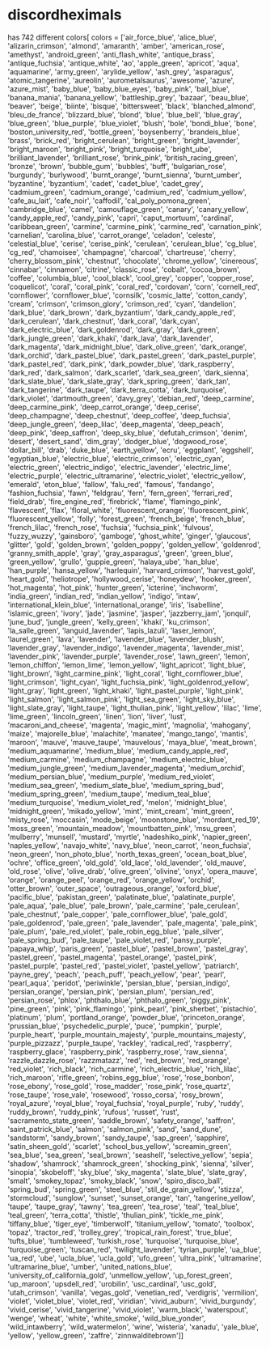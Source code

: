 # discordheximals

has 742 different colors[
colors = ['air_force_blue', 'alice_blue', 'alizarin_crimson', 'almond', 'amaranth', 'amber', 'american_rose', 'amethyst', 'android_green', 'anti_flash_white', 'antique_brass', 'antique_fuchsia', 'antique_white', 'ao', 'apple_green', 'apricot', 'aqua', 'aquamarine', 'army_green', 'arylide_yellow', 'ash_grey', 'asparagus', 'atomic_tangerine', 'aureolin', 'aurometalsaurus', 'awesome', 'azure', 'azure_mist', 'baby_blue', 'baby_blue_eyes', 'baby_pink', 'ball_blue', 'banana_mania', 'banana_yellow', 'battleship_grey', 'bazaar', 'beau_blue', 'beaver', 'beige', 'biinte', 'bisque', 'bittersweet', 'black', 'blanched_almond', 'bleu_de_france', 'blizzard_blue', 'blond', 'blue', 'blue_bell', 'blue_gray', 'blue_green', 'blue_purple', 'blue_violet', 'blush', 'bole', 'bondi_blue', 'bone', 'boston_university_red', 'bottle_green', 'boysenberry', 'brandeis_blue', 'brass', 'brick_red', 'bright_cerulean', 'bright_green', 'bright_lavender', 'bright_maroon', 'bright_pink', 'bright_turquoise', 'bright_ube', 'brilliant_lavender', 'brilliant_rose', 'brink_pink', 'british_racing_green', 'bronze', 'brown', 'bubble_gum', 'bubbles', 'buff', 'bulgarian_rose', 'burgundy', 'burlywood', 'burnt_orange', 'burnt_sienna', 'burnt_umber', 'byzantine', 'byzantium', 'cadet', 'cadet_blue', 'cadet_grey', 'cadmium_green', 'cadmium_orange', 'cadmium_red', 'cadmium_yellow', 'cafe_au_lait', 'cafe_noir', 'caffodil', 'cal_poly_pomona_green', 'cambridge_blue', 'camel', 'camouflage_green', 'canary', 'canary_yellow', 'candy_apple_red', 'candy_pink', 'capri', 'caput_mortuum', 'cardinal', 'caribbean_green', 'carmine', 'carmine_pink', 'carmine_red', 'carnation_pink', 'carnelian', 'carolina_blue', 'carrot_orange', 'celadon', 'celeste', 'celestial_blue', 'cerise', 'cerise_pink', 'cerulean', 'cerulean_blue', 'cg_blue', 'cg_red', 'chamoisee', 'champagne', 'charcoal', 'chartreuse', 'cherry', 'cherry_blossom_pink', 'chestnut', 'chocolate', 'chrome_yellow', 'cinereous', 'cinnabar', 'cinnamon', 'citrine', 'classic_rose', 'cobalt', 'cocoa_brown', 'coffee', 'columbia_blue', 'cool_black', 'cool_grey', 'copper', 'copper_rose', 'coquelicot', 'coral', 'coral_pink', 'coral_red', 'cordovan', 'corn', 'cornell_red', 'cornflower', 'cornflower_blue', 'cornsilk', 'cosmic_latte', 'cotton_candy', 'cream', 'crimson', 'crimson_glory', 'crimson_red', 'cyan', 'dandelion', 'dark_blue', 'dark_brown', 'dark_byzantium', 'dark_candy_apple_red', 'dark_cerulean', 'dark_chestnut', 'dark_coral', 'dark_cyan', 'dark_electric_blue', 'dark_goldenrod', 'dark_gray', 'dark_green', 'dark_jungle_green', 'dark_khaki', 'dark_lava', 'dark_lavender', 'dark_magenta', 'dark_midnight_blue', 'dark_olive_green', 'dark_orange', 'dark_orchid', 'dark_pastel_blue', 'dark_pastel_green', 'dark_pastel_purple', 'dark_pastel_red', 'dark_pink', 'dark_powder_blue', 'dark_raspberry', 'dark_red', 'dark_salmon', 'dark_scarlet', 'dark_sea_green', 'dark_sienna', 'dark_slate_blue', 'dark_slate_gray', 'dark_spring_green', 'dark_tan', 'dark_tangerine', 'dark_taupe', 'dark_terra_cotta', 'dark_turquoise', 'dark_violet', 'dartmouth_green', 'davy_grey', 'debian_red', 'deep_carmine', 'deep_carmine_pink', 'deep_carrot_orange', 'deep_cerise', 'deep_champagne', 'deep_chestnut', 'deep_coffee', 'deep_fuchsia', 'deep_jungle_green', 'deep_lilac', 'deep_magenta', 'deep_peach', 'deep_pink', 'deep_saffron', 'deep_sky_blue', 'defutah_crimson', 'denim', 'desert', 'desert_sand', 'dim_gray', 'dodger_blue', 'dogwood_rose', 'dollar_bill', 'drab', 'duke_blue', 'earth_yellow', 'ecru', 'eggplant', 'eggshell', 'egyptian_blue', 'electric_blue', 'electric_crimson', 'electric_cyan', 'electric_green', 'electric_indigo', 'electric_lavender', 'electric_lime', 'electric_purple', 'electric_ultramarine', 'electric_violet', 'electric_yellow', 'emerald', 'eton_blue', 'fallow', 'falu_red', 'famous', 'fandango', 'fashion_fuchsia', 'fawn', 'feldgrau', 'fern', 'fern_green', 'ferrari_red', 'field_drab', 'fire_engine_red', 'firebrick', 'flame', 'flamingo_pink', 'flavescent', 'flax', 'floral_white', 'fluorescent_orange', 'fluorescent_pink', 'fluorescent_yellow', 'folly', 'forest_green', 'french_beige', 'french_blue', 'french_lilac', 'french_rose', 'fuchsia', 'fuchsia_pink', 'fulvous', 'fuzzy_wuzzy', 'gainsboro', 'gamboge', 'ghost_white', 'ginger', 'glaucous', 'glitter', 'gold', 'golden_brown', 'golden_poppy', 'golden_yellow', 'goldenrod', 'granny_smith_apple', 'gray', 'gray_asparagus', 'green', 'green_blue', 'green_yellow', 'grullo', 'guppie_green', 'halaya_ube', 'han_blue', 'han_purple', 'hansa_yellow', 'harlequin', 'harvard_crimson', 'harvest_gold', 'heart_gold', 'heliotrope', 'hollywood_cerise', 'honeydew', 'hooker_green', 'hot_magenta', 'hot_pink', 'hunter_green', 'icterine', 'inchworm', 'india_green', 'indian_red', 'indian_yellow', 'indigo', 'intaw', 'international_klein_blue', 'international_orange', 'iris', 'isabelline', 'islamic_green', 'ivory', 'jade', 'jasmine', 'jasper', 'jazzberry_jam', 'jonquil', 'june_bud', 'jungle_green', 'kelly_green', 'khaki', 'ku_crimson', 'la_salle_green', 'languid_lavender', 'lapis_lazuli', 'laser_lemon', 'laurel_green', 'lava', 'lavender', 'lavender_blue', 'lavender_blush', 'lavender_gray', 'lavender_indigo', 'lavender_magenta', 'lavender_mist', 'lavender_pink', 'lavender_purple', 'lavender_rose', 'lawn_green', 'lemon', 'lemon_chiffon', 'lemon_lime', 'lemon_yellow', 'light_apricot', 'light_blue', 'light_brown', 'light_carmine_pink', 'light_coral', 'light_cornflower_blue', 'light_crimson', 'light_cyan', 'light_fuchsia_pink', 'light_goldenrod_yellow', 'light_gray', 'light_green', 'light_khaki', 'light_pastel_purple', 'light_pink', 'light_salmon', 'light_salmon_pink', 'light_sea_green', 'light_sky_blue', 'light_slate_gray', 'light_taupe', 'light_thulian_pink', 'light_yellow', 'lilac', 'lime', 'lime_green', 'lincoln_green', 'linen', 'lion', 'liver', 'lust', 'macaroni_and_cheese', 'magenta', 'magic_mint', 'magnolia', 'mahogany', 'maize', 'majorelle_blue', 'malachite', 'manatee', 'mango_tango', 'mantis', 'maroon', 'mauve', 'mauve_taupe', 'mauvelous', 'maya_blue', 'meat_brown', 'medium_aquamarine', 'medium_blue', 'medium_candy_apple_red', 'medium_carmine', 'medium_champagne', 'medium_electric_blue', 'medium_jungle_green', 'medium_lavender_magenta', 'medium_orchid', 'medium_persian_blue', 'medium_purple', 'medium_red_violet', 'medium_sea_green', 'medium_slate_blue', 'medium_spring_bud', 'medium_spring_green', 'medium_taupe', 'medium_teal_blue', 'medium_turquoise', 'medium_violet_red', 'melon', 'midnight_blue', 'midnight_green', 'mikado_yellow', 'mint', 'mint_cream', 'mint_green', 'misty_rose', 'moccasin', 'mode_beige', 'moonstone_blue', 'mordant_red_19', 'moss_green', 'mountain_meadow', 'mountbatten_pink', 'msu_green', 'mulberry', 'munsell', 'mustard', 'myrtle', 'nadeshiko_pink', 'napier_green', 'naples_yellow', 'navajo_white', 'navy_blue', 'neon_carrot', 'neon_fuchsia', 'neon_green', 'non_photo_blue', 'north_texas_green', 'ocean_boat_blue', 'ochre', 'office_green', 'old_gold', 'old_lace', 'old_lavender', 'old_mauve', 'old_rose', 'olive', 'olive_drab', 'olive_green', 'olivine', 'onyx', 'opera_mauve', 'orange', 'orange_peel', 'orange_red', 'orange_yellow', 'orchid', 'otter_brown', 'outer_space', 'outrageous_orange', 'oxford_blue', 'pacific_blue', 'pakistan_green', 'palatinate_blue', 'palatinate_purple', 'pale_aqua', 'pale_blue', 'pale_brown', 'pale_carmine', 'pale_cerulean', 'pale_chestnut', 'pale_copper', 'pale_cornflower_blue', 'pale_gold', 'pale_goldenrod', 'pale_green', 'pale_lavender', 'pale_magenta', 'pale_pink', 'pale_plum', 'pale_red_violet', 'pale_robin_egg_blue', 'pale_silver', 'pale_spring_bud', 'pale_taupe', 'pale_violet_red', 'pansy_purple', 'papaya_whip', 'paris_green', 'pastel_blue', 'pastel_brown', 'pastel_gray', 'pastel_green', 'pastel_magenta', 'pastel_orange', 'pastel_pink', 'pastel_purple', 'pastel_red', 'pastel_violet', 'pastel_yellow', 'patriarch', 'payne_grey', 'peach', 'peach_puff', 'peach_yellow', 'pear', 'pearl', 'pearl_aqua', 'peridot', 'periwinkle', 'persian_blue', 'persian_indigo', 'persian_orange', 'persian_pink', 'persian_plum', 'persian_red', 'persian_rose', 'phlox', 'phthalo_blue', 'phthalo_green', 'piggy_pink', 'pine_green', 'pink', 'pink_flamingo', 'pink_pearl', 'pink_sherbet', 'pistachio', 'platinum', 'plum', 'portland_orange', 'powder_blue', 'princeton_orange', 'prussian_blue', 'psychedelic_purple', 'puce', 'pumpkin', 'purple', 'purple_heart', 'purple_mountain_majesty', 'purple_mountains_majesty', 'purple_pizzazz', 'purple_taupe', 'rackley', 'radical_red', 'raspberry', 'raspberry_glace', 'raspberry_pink', 'raspberry_rose', 'raw_sienna', 'razzle_dazzle_rose', 'razzmatazz', 'red', 'red_brown', 'red_orange', 'red_violet', 'rich_black', 'rich_carmine', 'rich_electric_blue', 'rich_lilac', 'rich_maroon', 'rifle_green', 'robins_egg_blue', 'rose', 'rose_bonbon', 'rose_ebony', 'rose_gold', 'rose_madder', 'rose_pink', 'rose_quartz', 'rose_taupe', 'rose_vale', 'rosewood', 'rosso_corsa', 'rosy_brown', 'royal_azure', 'royal_blue', 'royal_fuchsia', 'royal_purple', 'ruby', 'ruddy', 'ruddy_brown', 'ruddy_pink', 'rufous', 'russet', 'rust', 'sacramento_state_green', 'saddle_brown', 'safety_orange', 'saffron', 'saint_patrick_blue', 'salmon', 'salmon_pink', 'sand', 'sand_dune', 'sandstorm', 'sandy_brown', 'sandy_taupe', 'sap_green', 'sapphire', 'satin_sheen_gold', 'scarlet', 'school_bus_yellow', 'screamin_green', 'sea_blue', 'sea_green', 'seal_brown', 'seashell', 'selective_yellow', 'sepia', 'shadow', 'shamrock', 'shamrock_green', 'shocking_pink', 'sienna', 'silver', 'sinopia', 'skobeloff', 'sky_blue', 'sky_magenta', 'slate_blue', 'slate_gray', 'smalt', 'smokey_topaz', 'smoky_black', 'snow', 'spiro_disco_ball', 'spring_bud', 'spring_green', 'steel_blue', 'stil_de_grain_yellow', 'stizza', 'stormcloud', 'sunglow', 'sunset', 'sunset_orange', 'tan', 'tangerine_yellow', 'taupe', 'taupe_gray', 'tawny', 'tea_green', 'tea_rose', 'teal', 'teal_blue', 'teal_green', 'terra_cotta', 'thistle', 'thulian_pink', 'tickle_me_pink', 'tiffany_blue', 'tiger_eye', 'timberwolf', 'titanium_yellow', 'tomato', 'toolbox', 'topaz', 'tractor_red', 'trolley_grey', 'tropical_rain_forest', 'true_blue', 'tufts_blue', 'tumbleweed', 'turkish_rose', 'turquoise', 'turquoise_blue', 'turquoise_green', 'tuscan_red', 'twilight_lavender', 'tyrian_purple', 'ua_blue', 'ua_red', 'ube', 'ucla_blue', 'ucla_gold', 'ufo_green', 'ultra_pink', 'ultramarine', 'ultramarine_blue', 'umber', 'united_nations_blue', 'university_of_california_gold', 'unmellow_yellow', 'up_forest_green', 'up_maroon', 'upsdell_red', 'urobilin', 'usc_cardinal', 'usc_gold', 'utah_crimson', 'vanilla', 'vegas_gold', 'venetian_red', 'verdigris', 'vermilion', 'violet', 'violet_blue', 'violet_red', 'viridian', 'vivid_auburn', 'vivid_burgundy', 'vivid_cerise', 'vivid_tangerine', 'vivid_violet', 'warm_black', 'waterspout', 'wenge', 'wheat', 'white', 'white_smoke', 'wild_blue_yonder', 'wild_intawberry', 'wild_watermelon', 'wine', 'wisteria', 'xanadu', 'yale_blue', 'yellow', 'yellow_green', 'zaffre', 'zinnwalditebrown']]
